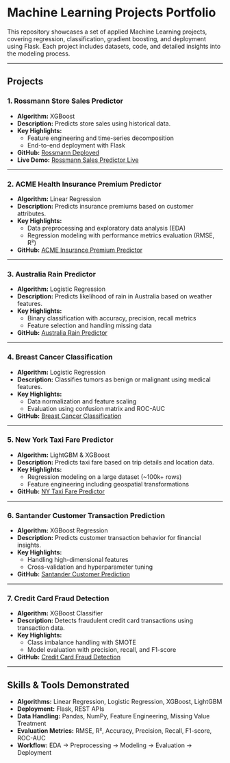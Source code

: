 # Machine Learning Projects Portfolio

This repository showcases a set of applied Machine Learning projects, covering regression, classification, gradient boosting, and deployment using Flask. Each project includes datasets, code, and detailed insights into the modeling process.

---

## Projects

### 1. Rossmann Store Sales Predictor
- **Algorithm:** XGBoost  
- **Description:** Predicts store sales using historical data.  
- **Key Highlights:**  
  - Feature engineering and time-series decomposition  
  - End-to-end deployment with Flask  
- **GitHub:** [Rossmann Deployed](https://github.com/rautaditya2606/Rossman-Deployed)  
- **Live Demo:** [Rossmann Sales Predictor Live](https://rossman-deployed.onrender.com/)

---

### 2. ACME Health Insurance Premium Predictor
- **Algorithm:** Linear Regression  
- **Description:** Predicts insurance premiums based on customer attributes.  
- **Key Highlights:**  
  - Data preprocessing and exploratory data analysis (EDA)  
  - Regression modeling with performance metrics evaluation (RMSE, R²)  
- **GitHub:** [ACME Insurance Premium Predictor](https://github.com/rautaditya2606/ACME-Insurance-Premium-Predictor)

---

### 3. Australia Rain Predictor
- **Algorithm:** Logistic Regression  
- **Description:** Predicts likelihood of rain in Australia based on weather features.  
- **Key Highlights:**  
  - Binary classification with accuracy, precision, recall metrics  
  - Feature selection and handling missing data  
- **GitHub:** [Australia Rain Predictor](https://github.com/rautaditya2606/Australia-Rain-Predictor/)

---

### 4. Breast Cancer Classification
- **Algorithm:** Logistic Regression  
- **Description:** Classifies tumors as benign or malignant using medical features.  
- **Key Highlights:**  
  - Data normalization and feature scaling  
  - Evaluation using confusion matrix and ROC-AUC  
- **GitHub:** [Breast Cancer Classification](https://github.com/rautaditya2606/Breast-Cancer-Classification)

---

### 5. New York Taxi Fare Predictor
- **Algorithm:** LightGBM & XGBoost  
- **Description:** Predicts taxi fare based on trip details and location data.  
- **Key Highlights:**  
  - Regression modeling on a large dataset (~100k+ rows)  
  - Feature engineering including geospatial transformations  
- **GitHub:** [NY Taxi Fare Predictor](https://github.com/rautaditya2606/NY_TAXi_Fare)

---

### 6. Santander Customer Transaction Prediction
- **Algorithm:** XGBoost Regression  
- **Description:** Predicts customer transaction behavior for financial insights.  
- **Key Highlights:**  
  - Handling high-dimensional features  
  - Cross-validation and hyperparameter tuning  
- **GitHub:** [Santander Customer Prediction](https://github.com/rautaditya2606/Santander-Customer-Transaction-Prediction)

---

### 7. Credit Card Fraud Detection
- **Algorithm:** XGBoost Classifier  
- **Description:** Detects fraudulent credit card transactions using transaction data.  
- **Key Highlights:**  
  - Class imbalance handling with SMOTE  
  - Model evaluation with precision, recall, and F1-score  
- **GitHub:** [Credit Card Fraud Detection](https://github.com/rautaditya2606/Credt_Card_Fraud_Detection)

---

## Skills & Tools Demonstrated
- **Algorithms:** Linear Regression, Logistic Regression, XGBoost, LightGBM  
- **Deployment:** Flask, REST APIs  
- **Data Handling:** Pandas, NumPy, Feature Engineering, Missing Value Treatment  
- **Evaluation Metrics:** RMSE, R², Accuracy, Precision, Recall, F1-score, ROC-AUC  
- **Workflow:** EDA → Preprocessing → Modeling → Evaluation → Deployment
